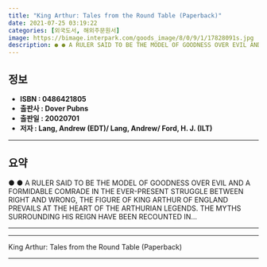 ```yaml
---
title: "King Arthur: Tales from the Round Table (Paperback)"
date: 2021-07-25 03:19:22
categories: [외국도서, 해외주문원서]
image: https://bimage.interpark.com/goods_image/8/0/9/1/17828091s.jpg
description: ● ● A RULER SAID TO BE THE MODEL OF GOODNESS OVER EVIL AND A FORMIDABLE COMRADE IN THE EVER-PRESENT STRUGGLE BETWEEN RIGHT AND WRONG, THE FIGURE OF KING ARTHU
---
```


## **정보**

- **ISBN : 0486421805**
- **출판사 : Dover Pubns**
- **출판일 : 20020701**
- **저자 : Lang, Andrew (EDT)/ Lang, Andrew/ Ford, H. J. (ILT)**

------



## **요약**

●  ●  A RULER SAID TO BE THE MODEL OF GOODNESS OVER EVIL AND A FORMIDABLE COMRADE IN THE EVER-PRESENT STRUGGLE BETWEEN RIGHT AND WRONG, THE FIGURE OF KING ARTHUR OF ENGLAND PREVAILS AT THE HEART OF THE ARTHURIAN LEGENDS. THE MYTHS SURROUNDING HIS REIGN HAVE BEEN RECOUNTED IN... 

------



------


King Arthur: Tales from the Round Table (Paperback) 

------


